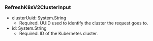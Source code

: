 ### RefreshK8sV2ClusterInput


- clusterUuid: System.String
  - Required. UUID used to identify the cluster the request goes to.
- id: System.String
  - Required. ID of the Kubernetes cluster.
